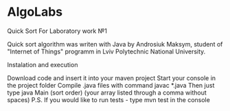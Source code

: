 # AlgoLabs

Quick Sort For Laboratory work №1

Quick sort algorithm was writen with Java by Androsiuk Maksym, student of "Internet of Things" programm in Lviv Polytechnic National University.

Instalation and execution

Download code and insert it into your maven project
Start your console in the project folder
Compile .java files with command javac *.java
Then just type java Main (sort order) (your array listed through a comma without spaces) P.S. If you would like to run tests - type mvn test in the console